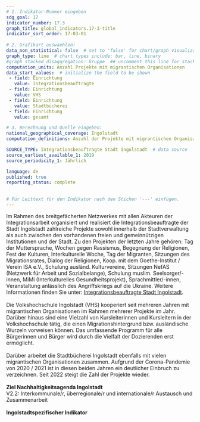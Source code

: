 ```yaml
---
# 1. Indikator-Nummer eingeben 
sdg_goal: 17 
indicator_number: 17.3
graph_title: global_indicators.17-3-title
indicator_sort_order: 17-03-01
 
# 2. Grafikart auswaehlen: 
data_non_statistical: false  # set to 'false' for chart/graph visualization 
graph_type: line  # chart types include: bar, line, binary 
#graph_stacked_disaggregation: Gruppe  ## uncomment this line for stacked bars. eplace 'Geschlecht' with the field of aggregation. 
computation_units: Anzahl Projekte mit migrantischen Organisationen 
data_start_values:  # initialize the field to be shown  
 - field: Einrichtung 
   value: Integrationsbeauftragte 
 - field: Einrichtung 
   value: VHS
 - field: Einrichtung 
   value: Stadtbücherei
 - field: Einrichtung 
   value: gesamt

# 3. Berechnung und Quelle eingeben: 
national_geographical_coverage: Ingolstadt 
computation_definitions: Anzahl der Projekte mit migrantischen Organisationen und Personen in den Einrichtungen der Stadt Ingolstadt

SOURCE_TYPE: Integrationsbeauftragte Stadt Ingolstadt  # data source  
source_earliest_available_1: 2019
source_periodicity_1: Jährlich

language: de   
published: true 
reporting_status: complete
 
 
# Für Leittext für den Indikator nach den Stichen '---' einfügen. 
---
```

Im Rahmen des breitgefächerten Netzwerkes mit allen Akteuren der Integrationsarbeit organisiert und realisiert die Integrationsbeauftragte der Stadt Ingolstadt zahlreiche Projekte sowohl innerhalb der Stadtverwaltung als auch zwischen den vorhandenen freien und gemeinnützigen Institutionen und der Stadt. Zu den Projekten der letzten Jahre gehören: Tag der Muttersprache, Wochen gegen Rassismus, Begegnung der Religionen, Fest der Kulturen, Interkulturelle Woche, Tag der Migranten, Sitzungen des Migrationsrates, Dialog der Religionen, Koop. mit dem Goethe-Institut / Verein ISA e.V., Schulung ausländ. Kulturvereine, Sitzungen NefAS (Netzwerk für Arbeit und Sozialbelange), Schulung muslim. Seelsorger/-innen, MiMi (Interkulturelles Gesundheitsprojekt), Sprachmittler/-innen, Veranstaltung anlässlich des Angriffskriegs auf die Ukraine. Weitere Informationen finden Sie unter: <a href="https://www.ingolstadt.de/Leben/Diversit/Integration/Integrationsbeauftragte">Integrationsbeauftragte Stadt Ingolstadt</a>. <br>
<br>
Die Volkshochschule Ingolstadt (VHS) kooperiert seit mehreren Jahren mit migrantischen Organisationen im Rahmen mehrerer Projekte im Jahr. Darüber hinaus sind eine Vielzahl von Kursleiterinnen und Kursleitern in der Volkshochschule tätig, die einen Migrationshintergrund bzw. ausländische Wurzeln vorweisen können. Das umfassende Programm für alle Bürgerinnen und Bürger wird durch die Vielfalt der Dozierenden erst ermöglicht.<br>
<br>
Darüber arbeitet die Stadtbücherei Ingolstadt ebenfalls mit vielen migrantischen Organisationen zusammen. Aufgrund der Corona-Pandemie von 2020 / 2021 ist in diesen beiden Jahren ein deutlicher Einbruch zu verzeichnen. Seit 2022 steigt die Zahl der Projekte wieder.<br>
<br>
<b>Ziel Nachhaltigkeitsagenda Ingolstadt</b><br>
V2.2: Interkommunale/r, überregionale/r und internationale/r Austausch und Zusammenarbeit<br>
<br>
<b>Ingolstadtspezifischer Indikator</b>
